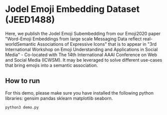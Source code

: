 # Jodel Emoji Embedding Dataset (JEED1488)
Here, we publish the Jodel Emoji Subembedding from our Emoji2020 paper "Word-Emoji Embeddings from large scale Messaging Data reflect real-worldSemantic Associations of Expressive Icons" that is to appear in "3rd International Workshop on Emoji Understanding and Applications in Social Media" - Co-located with The 14th International AAAI Conference on Web and Social Media (ICWSM).
It may be leveraged to solve different use-cases that bring emojis into a semantic association.

## How to run
For this demo, please make sure you have installed the following python libraries: gensim pandas sklearn matplotlib seaborn.

`python3 demo.py`
